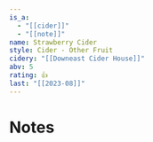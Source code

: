 ```yaml
---
is_a:
  - "[[cider]]"
  - "[[note]]"
name: Strawberry Cider
style: Cider - Other Fruit
cidery: "[[Downeast Cider House]]"
abv: 5
rating: 👍
last: "[[2023-08]]"
---
```

# Notes

